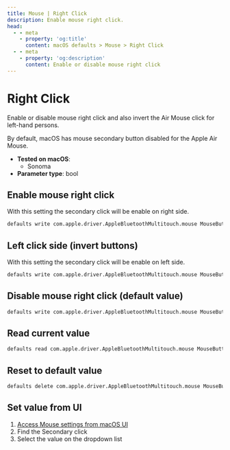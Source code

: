 ```yaml
---
title: Mouse | Right Click
description: Enable mouse right click.
head:
  - - meta
    - property: 'og:title'
      content: macOS defaults > Mouse > Right Click
  - - meta
    - property: 'og:description'
      content: Enable or disable mouse right click
---
```


# Right Click

Enable or disable mouse right click and also invert the Air Mouse click for left-hand persons.

By default, macOS has mouse secondary button disabled for the Apple Air Mouse.

<!-- break lists -->

- **Tested on macOS**:
  - Sonoma
- **Parameter type**: bool

## Enable mouse right click

With this setting the secondary click will be enable on right side.

```bash
defaults write com.apple.driver.AppleBluetoothMultitouch.mouse MouseButtonMode -string 'TwoButton'
```

## Left click side (invert buttons)

With this setting the secondary click will be enable on left side.

```bash
defaults write com.apple.driver.AppleBluetoothMultitouch.mouse MouseButtonMode -string 'TwoButtonSwapped'
```

## Disable mouse right click (default value)

```bash
defaults write com.apple.driver.AppleBluetoothMultitouch.mouse MouseButtonMode -string 'OneButton'
```

## Read current value

```bash
defaults read com.apple.driver.AppleBluetoothMultitouch.mouse MouseButtonMode
```

## Reset to default value

```bash
defaults delete com.apple.driver.AppleBluetoothMultitouch.mouse MouseButtonMode
```

## Set value from UI

1. <a href="x-apple.systempreferences:com.apple.Mouse-Settings.extension">Access Mouse settings from macOS UI</a>
2. Find the Secondary click
3. Select the value on the dropdown list
